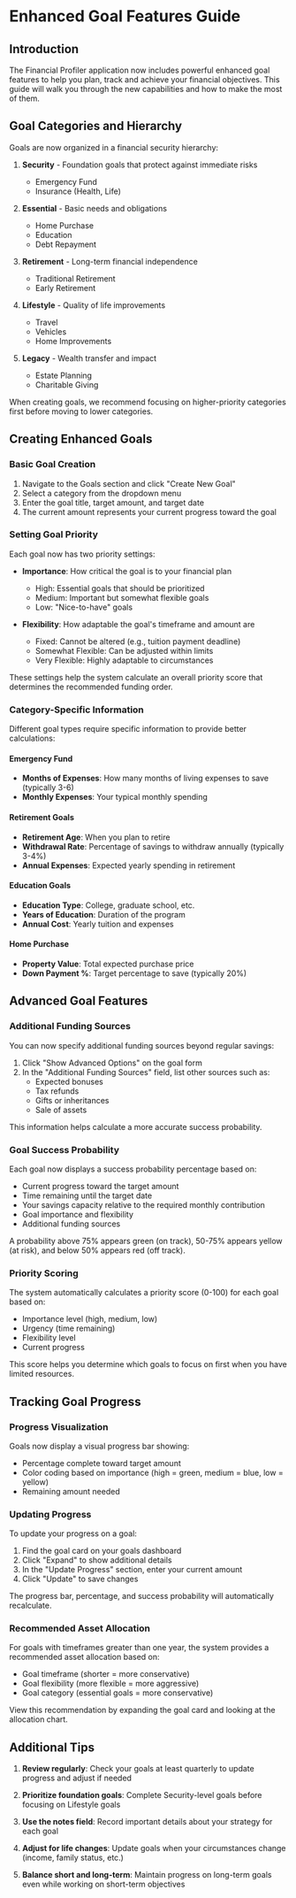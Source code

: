 # Enhanced Goal Features Guide

## Introduction

The Financial Profiler application now includes powerful enhanced goal features to help you plan, track and achieve your financial objectives. This guide will walk you through the new capabilities and how to make the most of them.

## Goal Categories and Hierarchy

Goals are now organized in a financial security hierarchy:

1. **Security** - Foundation goals that protect against immediate risks
   - Emergency Fund
   - Insurance (Health, Life)

2. **Essential** - Basic needs and obligations
   - Home Purchase
   - Education
   - Debt Repayment

3. **Retirement** - Long-term financial independence
   - Traditional Retirement
   - Early Retirement

4. **Lifestyle** - Quality of life improvements
   - Travel
   - Vehicles
   - Home Improvements

5. **Legacy** - Wealth transfer and impact
   - Estate Planning
   - Charitable Giving

When creating goals, we recommend focusing on higher-priority categories first before moving to lower categories.

## Creating Enhanced Goals

### Basic Goal Creation

1. Navigate to the Goals section and click "Create New Goal"
2. Select a category from the dropdown menu
3. Enter the goal title, target amount, and target date
4. The current amount represents your current progress toward the goal

### Setting Goal Priority

Each goal now has two priority settings:

- **Importance**: How critical the goal is to your financial plan
  - High: Essential goals that should be prioritized
  - Medium: Important but somewhat flexible goals
  - Low: "Nice-to-have" goals

- **Flexibility**: How adaptable the goal's timeframe and amount are
  - Fixed: Cannot be altered (e.g., tuition payment deadline)
  - Somewhat Flexible: Can be adjusted within limits
  - Very Flexible: Highly adaptable to circumstances

These settings help the system calculate an overall priority score that determines the recommended funding order.

### Category-Specific Information

Different goal types require specific information to provide better calculations:

#### Emergency Fund
- **Months of Expenses**: How many months of living expenses to save (typically 3-6)
- **Monthly Expenses**: Your typical monthly spending

#### Retirement Goals
- **Retirement Age**: When you plan to retire
- **Withdrawal Rate**: Percentage of savings to withdraw annually (typically 3-4%)
- **Annual Expenses**: Expected yearly spending in retirement

#### Education Goals
- **Education Type**: College, graduate school, etc.
- **Years of Education**: Duration of the program
- **Annual Cost**: Yearly tuition and expenses

#### Home Purchase
- **Property Value**: Total expected purchase price
- **Down Payment %**: Target percentage to save (typically 20%)

## Advanced Goal Features

### Additional Funding Sources

You can now specify additional funding sources beyond regular savings:

1. Click "Show Advanced Options" on the goal form
2. In the "Additional Funding Sources" field, list other sources such as:
   - Expected bonuses
   - Tax refunds
   - Gifts or inheritances
   - Sale of assets

This information helps calculate a more accurate success probability.

### Goal Success Probability

Each goal now displays a success probability percentage based on:

- Current progress toward the target amount
- Time remaining until the target date
- Your savings capacity relative to the required monthly contribution
- Goal importance and flexibility
- Additional funding sources

A probability above 75% appears green (on track), 50-75% appears yellow (at risk), and below 50% appears red (off track).

### Priority Scoring

The system automatically calculates a priority score (0-100) for each goal based on:

- Importance level (high, medium, low)
- Urgency (time remaining)
- Flexibility level
- Current progress

This score helps you determine which goals to focus on first when you have limited resources.

## Tracking Goal Progress

### Progress Visualization

Goals now display a visual progress bar showing:

- Percentage complete toward target amount
- Color coding based on importance (high = green, medium = blue, low = yellow)
- Remaining amount needed

### Updating Progress

To update your progress on a goal:

1. Find the goal card on your goals dashboard
2. Click "Expand" to show additional details
3. In the "Update Progress" section, enter your current amount
4. Click "Update" to save changes

The progress bar, percentage, and success probability will automatically recalculate.

### Recommended Asset Allocation

For goals with timeframes greater than one year, the system provides a recommended asset allocation based on:

- Goal timeframe (shorter = more conservative)
- Goal flexibility (more flexible = more aggressive)
- Goal category (essential goals = more conservative)

View this recommendation by expanding the goal card and looking at the allocation chart.

## Additional Tips

1. **Review regularly**: Check your goals at least quarterly to update progress and adjust if needed

2. **Prioritize foundation goals**: Complete Security-level goals before focusing on Lifestyle goals

3. **Use the notes field**: Record important details about your strategy for each goal

4. **Adjust for life changes**: Update goals when your circumstances change (income, family status, etc.)

5. **Balance short and long-term**: Maintain progress on long-term goals even while working on short-term objectives